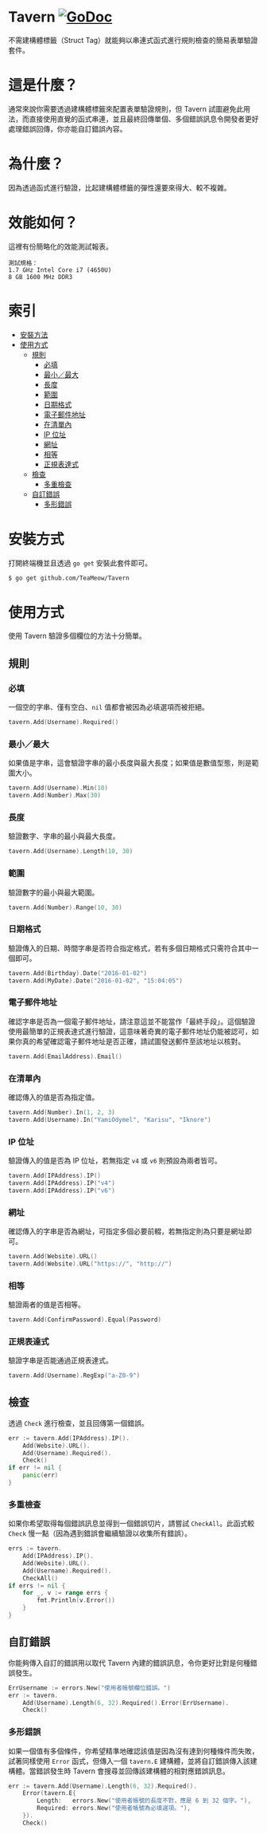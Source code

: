 # Tavern [![GoDoc](https://godoc.org/github.com/TeaMeow/Tavern?status.svg)](https://godoc.org/github.com/TeaMeow/Tavern)

不需建構體標籤（Struct Tag）就能夠以串連式函式進行規則檢查的簡易表單驗證套件。

# 這是什麼？

通常來說你需要透過建構體標籤來配置表單驗證規則，但 Tavern 試圖避免此用法，而直接使用直覺的函式串連，並且最終回傳單個、多個錯誤訊息令開發者更好處理錯誤回傳，你亦能自訂錯誤內容。

# 為什麼？

因為透過函式進行驗證，比起建構體標籤的彈性還要來得大、較不複雜。

# 效能如何？

這裡有份簡略化的效能測試報表。

```
測試規格：
1.7 GHz Intel Core i7 (4650U)
8 GB 1600 MHz DDR3
```

# 索引

* [安裝方法](#)
* [使用方式](#)
    * [規則](#)
        * [必填](#)
        * [最小／最大](#)
        * [長度](#)
        * [範圍](#)
        * [日期格式](#)
        * [電子郵件地址](#)
        * [在清單內](#)
        * [IP 位址](#)
        * [網址](#)
        * [相等](#)
        * [正規表達式](#)
    * [檢查](#)
        * [多重檢查](#)
    * [自訂錯誤](#)
        * [多形錯誤](#)

# 安裝方式

打開終端機並且透過 `go get` 安裝此套件即可。

```bash
$ go get github.com/TeaMeow/Tavern
```

# 使用方式

使用 Tavern 驗證多個欄位的方法十分簡單。

## 規則

### 必填

一個空的字串、僅有空白、`nil` 值都會被因為必填選項而被拒絕。

```go
tavern.Add(Username).Required()
```

### 最小／最大

如果值是字串，這會驗證字串的最小長度與最大長度；如果值是數值型態，則是範圍大小。

```go
tavern.Add(Username).Min(10)
tavern.Add(Number).Max(30)
```

### 長度

驗證數字、字串的最小與最大長度。

```go
tavern.Add(Username).Length(10, 30)
```

### 範圍

驗證數字的最小與最大範圍。

```go
tavern.Add(Number).Range(10, 30)
```

### 日期格式

驗證傳入的日期、時間字串是否符合指定格式，若有多個日期格式只需符合其中一個即可。

```go
tavern.Add(Birthday).Date("2016-01-02")
tavern.Add(MyDate).Date("2016-01-02", "15:04:05")
```

### 電子郵件地址

確認字串是否為一個電子郵件地址，請注意這並不能當作「最終手段」。這個驗證使用最簡單的正規表達式進行驗證，這意味著奇異的電子郵件地址仍能被認可，如果你真的希望確認電子郵件地址是否正確，請試圖發送郵件至該地址以核對。

```go
tavern.Add(EmailAddress).Email()
```

### 在清單內

確認傳入的值是否為指定值。

```go
tavern.Add(Number).In(1, 2, 3)
tavern.Add(Username).In("YamiOdymel", "Karisu", "Iknore")
```

### IP 位址

驗證傳入的值是否為 IP 位址，若無指定 `v4` 或 `v6` 則預設為兩者皆可。

```go
tavern.Add(IPAddress).IP()
tavern.Add(IPAddress).IP("v4")
tavern.Add(IPAddress).IP("v6")
```

### 網址

確認傳入的字串是否為網址，可指定多個必要前輟，若無指定則為只要是網址即可。

```go
tavern.Add(Website).URL()
tavern.Add(Website).URL("https://", "http://")
```

### 相等

驗證兩者的值是否相等。

```go
tavern.Add(ConfirmPassword).Equal(Password)
```

### 正規表達式

驗證字串是否能通過正規表達式。

```go
tavern.Add(Username).RegExp("a-Z0-9")
```

## 檢查

透過 `Check` 進行檢查，並且回傳第一個錯誤。

```go
err := tavern.Add(IPAddress).IP().
	Add(Website).URL().
	Add(Username).Required().
	Check()
if err != nil {
	panic(err)
}
```

### 多重檢查

如果你希望取得每個錯誤訊息並得到一個錯誤切片，請嘗試 `CheckAll`。此函式較 `Check` 慢一點（因為遇到錯誤會繼續驗證以收集所有錯誤）。

```go
errs := tavern.
	Add(IPAddress).IP().
	Add(Website).URL().
	Add(Username).Required().
	CheckAll()
if errs != nil {
	for _, v := range errs {
		fmt.Println(v.Error())
	}
}
```

## 自訂錯誤

你能夠傳入自訂的錯誤用以取代 Tavern 內建的錯誤訊息，令你更好比對是何種錯誤發生。

```go
ErrUsername := errors.New("使用者帳號欄位錯誤。")
err := tavern.
	Add(Username).Length(6, 32).Required().Error(ErrUsername).
	Check()
```

### 多形錯誤

如果一個值有多個條件，你希望精準地確認該值是因為沒有達到何種條件而失敗，試著同樣使用 `Error` 函式，但傳入一個 `tavern.E` 建構體，並將自訂錯誤傳入該建構體。當錯誤發生時 Tavern 會搜尋並回傳該建構體的相對應錯誤訊息。

```go
err := tavern.Add(Username).Length(6, 32).Required().
	Error(tavern.E{
		Length:   errors.New("使用者帳號的長度不對，應是 6 到 32 個字。"),
		Required: errors.New("使用者帳號為必填選項。"),
	}).
	Check()
```